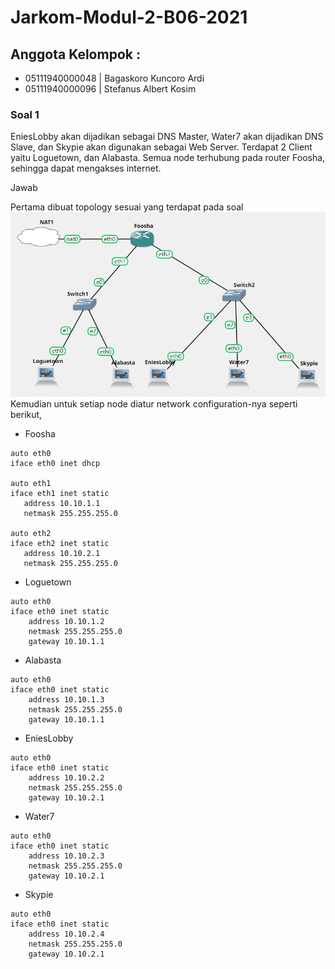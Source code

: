 # Jarkom-Modul-2-B06-2021

## Anggota Kelompok : 
- 05111940000048 | Bagaskoro Kuncoro Ardi 
- 05111940000096 | Stefanus Albert Kosim 


### Soal 1

EniesLobby akan dijadikan sebagai DNS Master, Water7 akan dijadikan DNS Slave, dan Skypie akan digunakan sebagai Web Server. Terdapat 2 Client yaitu Loguetown, dan Alabasta. Semua node terhubung pada router Foosha, sehingga dapat mengakses internet.

Jawab

Pertama dibuat topology sesuai yang terdapat pada soal
![Topology](https://github.com/yanzkosim/Jarkom-Modul-2-B06-2021/blob/main/Screenshot/Topology.png)
Kemudian untuk setiap node diatur network configuration-nya seperti berikut,

- Foosha
 ```
auto eth0
iface eth0 inet dhcp

auto eth1
iface eth1 inet static
	address 10.10.1.1
	netmask 255.255.255.0

auto eth2
iface eth2 inet static
	address 10.10.2.1
	netmask 255.255.255.0
```
- Loguetown
```
auto eth0
iface eth0 inet static
	address 10.10.1.2
	netmask 255.255.255.0
	gateway 10.10.1.1
```
- Alabasta
```
auto eth0
iface eth0 inet static
	address 10.10.1.3
	netmask 255.255.255.0
	gateway 10.10.1.1
```
- EniesLobby
```
auto eth0
iface eth0 inet static
	address 10.10.2.2
	netmask 255.255.255.0
	gateway 10.10.2.1
```
- Water7
```
auto eth0
iface eth0 inet static
	address 10.10.2.3
	netmask 255.255.255.0
	gateway 10.10.2.1
```
- Skypie
```
auto eth0
iface eth0 inet static
	address 10.10.2.4
	netmask 255.255.255.0
	gateway 10.10.2.1
```
